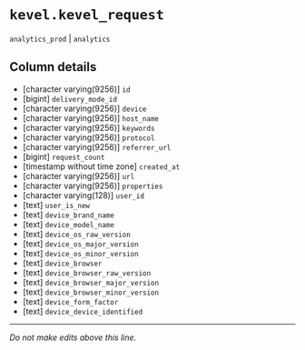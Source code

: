 # `kevel.kevel_request`
`analytics_prod` | `analytics`

## Column details
* [character varying(9256)] `id`
* [bigint]    `delivery_mode_id`
* [character varying(9256)] `device`
* [character varying(9256)] `host_name`
* [character varying(9256)] `keywords`
* [character varying(9256)] `protocol`
* [character varying(9256)] `referrer_url`
* [bigint]    `request_count`
* [timestamp without time zone] `created_at`
* [character varying(9256)] `url`
* [character varying(9256)] `properties`
* [character varying(128)] `user_id`
* [text]      `user_is_new`
* [text]      `device_brand_name`
* [text]      `device_model_name`
* [text]      `device_os_raw_version`
* [text]      `device_os_major_version`
* [text]      `device_os_minor_version`
* [text]      `device_browser`
* [text]      `device_browser_raw_version`
* [text]      `device_browser_major_version`
* [text]      `device_browser_minor_version`
* [text]      `device_form_factor`
* [text]      `device_device_identified`

-------------------------------------------------------------------------------
*Do not make edits above this line.*
